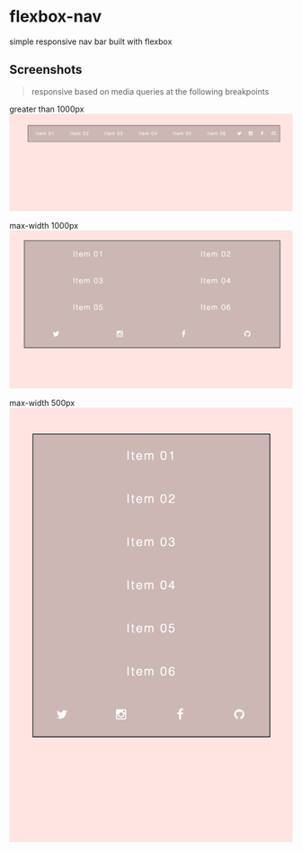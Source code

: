 # flexbox-nav

simple responsive nav bar built with flexbox

## Screenshots
> responsive based on media queries at the following breakpoints

greater than 1000px
![Full Size](screenshots/full.png)

max-width 1000px
![Mid Size](screenshots/mid.png)

max-width 500px
![Small Size](screenshots/small.png)
